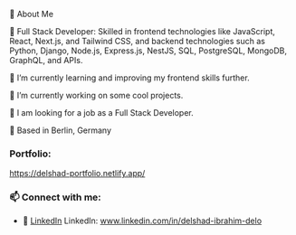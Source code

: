🚀 About Me

🔹 Full Stack Developer: Skilled in frontend technologies like JavaScript, React, Next.js, and Tailwind CSS, and backend technologies such as Python, Django, Node.js, Express.js, NestJS, SQL, PostgreSQL, MongoDB, GraphQL, and APIs.

🌱 I’m currently learning and improving my frontend skills further.

🔭 I’m currently working on some cool projects.

🤔 I am looking for a job as a Full Stack Developer.

📍 Based in Berlin, Germany

### Portfolio:
https://delshad-portfolio.netlify.app/

### 📫 Connect with me:  
- 🔗 [LinkedIn](www.linkedin.com/in/delshad-ibrahim-delo)
LinkedIn: www.linkedin.com/in/delshad-ibrahim-delo
